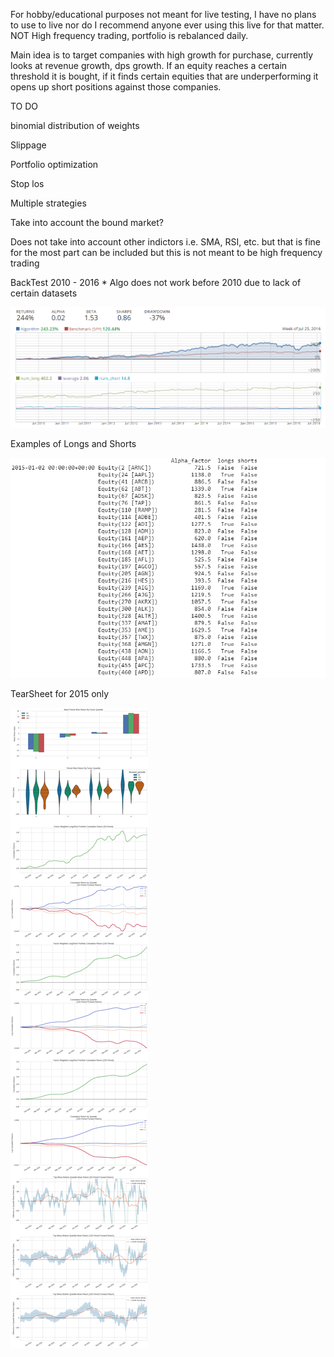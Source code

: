 For hobby/educational purposes not meant for live testing, I have no plans to use to live nor do I recommend anyone ever using this live for that matter.
NOT High frequency trading, portfolio is rebalanced daily.

Main idea is to target companies with high growth for purchase, currently looks at revenue growth, dps growth.  If an equity reaches a certain threshold it is bought, if it finds certain equities that are underperforming it opens up short positions against those companies. 


TO DO

binomial distribution of weights

Slippage 

Portfolio optimization 

Stop los

Multiple strategies  

Take into account the bound market? 



Does not take into account other indictors i.e. SMA, RSI, etc. but that is fine for the most part can be included but this is not meant to be high frequency trading 





BackTest 2010 - 2016 * Algo does not work before 2010 due to lack of certain datasets




![](images/BaseBackTest.PNG)










Examples of Longs and Shorts



![](images/2015List.PNG)









TearSheet for 2015 only



![](images/TearSheet.png)
